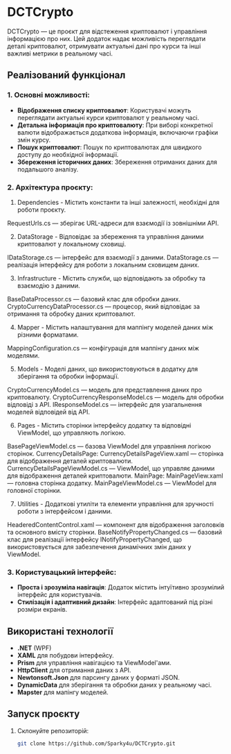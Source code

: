 # DCTCrypto

DCTCrypto — це проєкт для відстеження криптовалют і управління інформацією про них. Цей додаток надає можливість переглядати деталі криптовалют, отримувати актуальні дані про курси та інші важливі метрики в реальному часі.

## Реалізований функціонал

### 1. Основні можливості:
- **Відображення списку криптовалют**: Користувачі можуть переглядати актуальні курси криптовалют у реальному часі.
- **Детальна інформація про криптовалюту**: При виборі конкретної валюти відображається додаткова інформація, включаючи графіки змін курсу.
- **Пошук криптовалют**: Пошук по криптовалютах для швидкого доступу до необхідної інформації.
- **Збереження історичних даних**: Збереження отриманих даних для подальшого аналізу.

### 2. Архітектура проєкту:
1. Dependencies -
Містить константи та інші залежності, необхідні для роботи проєкту.

RequestUrls.cs — зберігає URL-адреси для взаємодії із зовнішніми API.

2. DataStorage -
Відповідає за збереження та управління даними криптовалют у локальному сховищі.

IDataStorage.cs — інтерфейс для взаємодії з даними.
DataStorage.cs — реалізація інтерфейсу для роботи з локальним сховищем даних.

3. Infrastructure -
Містить служби, що відповідають за обробку та взаємодію з даними.

BaseDataProcessor.cs — базовий клас для обробки даних.
CryptoCurrencyDataProcessor.cs — процесор, який відповідає за отримання та обробку даних криптовалют.

4. Mapper -
Містить налаштування для маппінгу моделей даних між різними форматами.

MappingConfiguration.cs — конфігурація для маппінгу даних між моделями.

5. Models - 
Моделі даних, що використовуються в додатку для зберігання та обробки інформації.

CryptoCurrencyModel.cs — модель для представлення даних про криптовалюту.
CryptoCurrencyResponseModel.cs — модель для обробки відповіді з API.
IResponseModel.cs — інтерфейс для узагальнення моделей відповідей від API.

6. Pages -
Містить сторінки інтерфейсу додатку та відповідні ViewModel, що управляють логікою.

BasePageViewModel.cs — базова ViewModel для управління логікою сторінок.
CurrencyDetailsPage:
CurrencyDetailsPageView.xaml — сторінка для відображення деталей криптовалюти.
CurrencyDetailsPageViewModel.cs — ViewModel, що управляє даними для відображення деталей криптовалюти.
MainPage:
MainPageView.xaml — головна сторінка додатку.
MainPageViewModel.cs — ViewModel для головної сторінки.

7. Utilities -
Додаткові утиліти та елементи управління для зручності роботи з інтерфейсом і даними.

HeaderedContentControl.xaml — компонент для відображення заголовків та основного вмісту сторінки.
BaseNotifyPropertyChanged.cs — базовий клас для реалізації інтерфейсу INotifyPropertyChanged, що використовується для забезпечення динамічних змін даних у ViewModel.
  
### 3. Користувацький інтерфейс:
- **Проста і зрозуміла навігація**: Додаток містить інтуїтивно зрозумілий інтерфейс для користувачів.
- **Стилізація і адаптивний дизайн**: Інтерфейс адаптований під різні розміри екранів.

## Використані технології
- **.NET** (WPF)
- **XAML** для побудови інтерфейсу.
- **Prism** для управління навігацією та ViewModel'ами.
- **HttpClient** для отримання даних з API.
- **Newtonsoft.Json** для парсингу даних у форматі JSON.
- **DynamicData** для зберігання та обробки даних у реальному часі.
- **Mapster** для мапінгу моделей.

## Запуск проєкту
1. Склонуйте репозиторій:
   ```bash
   git clone https://github.com/Sparky4u/DCTCrypto.git
